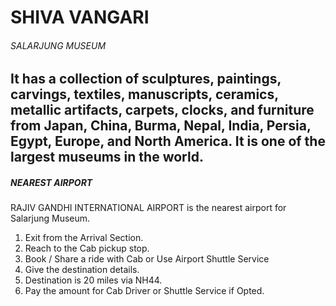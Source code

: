 # SHIVA VANGARI
###### SALARJUNG MUSEUM
It has a collection of **sculptures, paintings, carvings, textiles, manuscripts, ceramics, metallic artifacts, carpets, clocks, and furniture** from **Japan, China, Burma, Nepal, India, Persia, Egypt, Europe, and North America.** It is one of the largest museums in the world.
---
##### NEAREST AIRPORT
RAJIV GANDHI INTERNATIONAL AIRPORT is the nearest airport for Salarjung Museum.
1. Exit from the Arrival Section.
2. Reach to the Cab pickup stop.
3. Book / Share a ride with Cab or Use Airport Shuttle Service
4. Give the destination details.
5. Destination is 20 miles via NH44.
6. Pay the amount for Cab Driver or Shuttle Service if Opted.

